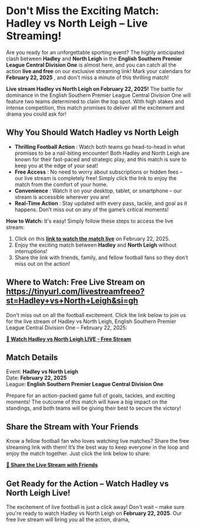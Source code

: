 # Don't Miss the Exciting Match: Hadley vs North Leigh – Live Streaming!

Are you ready for an unforgettable sporting event? The highly anticipated clash between **Hadley** and **North Leigh** in the **English Southern Premier League Central Division One** is almost here, and you can catch all the action **live and free** on our exclusive streaming link! Mark your calendars for **February 22, 2025** , and don't miss a minute of this thrilling match!

**Live stream Hadley vs North Leigh on February 22, 2025!** The battle for dominance in the English Southern Premier League Central Division One will feature two teams determined to claim the top spot. With high stakes and intense competition, this match promises to deliver all the excitement and drama you could ask for!

## Why You Should Watch Hadley vs North Leigh

- **Thrilling Football Action** : Watch both teams go head-to-head in what promises to be a nail-biting encounter! Both Hadley and North Leigh are known for their fast-paced and strategic play, and this match is sure to keep you at the edge of your seat!
- **Free Access** : No need to worry about subscriptions or hidden fees – our live stream is completely free! Simply click the link to enjoy the match from the comfort of your home.
- **Convenience** : Watch it on your desktop, tablet, or smartphone – our stream is accessible wherever you are!
- **Real-Time Action** : Stay updated with every pass, tackle, and goal as it happens. Don’t miss out on any of the game’s critical moments!

**How to Watch:** It's easy! Simply follow these steps to access the live stream:

1. Click on this [**link to watch the match live**](https://tinyurl.com/livestreamfreeo?st=Hadley+vs+North+Leigh&si=gh) on February 22, 2025.
2. Enjoy the exciting match between **Hadley** and **North Leigh** without interruptions!
3. Share the link with friends, family, and fellow football fans so they don’t miss out on the action!

## Where to Watch: Free Live Stream on https://tinyurl.com/livestreamfreeo?st=Hadley+vs+North+Leigh&si=gh

Don't miss out on all the football excitement. Click the link below to join us for the live stream of Hadley vs North Leigh, English Southern Premier League Central Division One – February 22, 2025:

[**🔴 Watch Hadley vs North Leigh LIVE - Free Stream**](https://tinyurl.com/livestreamfreeo?st=Hadley+vs+North+Leigh&si=gh)

## Match Details

Event: **Hadley vs North Leigh**  
Date: **February 22, 2025**  
League: **English Southern Premier League Central Division One**

Prepare for an action-packed game full of goals, tackles, and exciting moments! The outcome of this match will have a big impact on the standings, and both teams will be giving their best to secure the victory!

## Share the Stream with Your Friends

Know a fellow football fan who loves watching live matches? Share the free streaming link with them! It’s the best way to keep everyone in the loop and enjoy the match together. Just click the link below to share:

[**🎉 Share the Live Stream with Friends**](https://tinyurl.com/livestreamfreeo?st=Hadley+vs+North+Leigh&si=gh)

## Get Ready for the Action – Watch Hadley vs North Leigh Live!

The excitement of live football is just a click away! Don't wait – make sure you're ready to watch Hadley vs North Leigh on **February 22, 2025**. Our free live stream will bring you all the action, drama,
